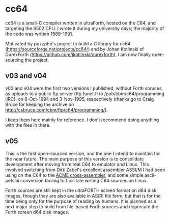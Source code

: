 # cc64

cc64 is a small-C compiler written in ultraForth, hosted on the C64, and
targeting the 6502 CPU. I wrote it during my university days; the
majority of the code was written 1989-1991.

Motivated by puzzphp's project to build a C library for cc64
(https://sourceforge.net/projects/cc64/) and by Johan Kotlinski of
DurexForth (https://github.com/jkotlinski/durexforth), I am now finally
open-sourcing the project.

## v03 and v04

v03 and v04 were the first two versions I published, without
Forth soruces, as uploads to a public ftp server
(ftp.funet.fi to /pub/cbm/c64/programming IIRC),
on 6-Oct-1994 and 3-Nov-1995, respectively (thanks go to Craig Bruce
for keeping the archive on http://csbruce.com/cbm/ftp/c64/programming/).

I keep them here mainly for reference. I don't recommend doing anything
with the files in there.

## v05

This is the first open-sourced version, and the one I intend to maintain
for the near future. The main purpose of this version is to consolidate
development after moving from real C64 to emulator and Linux.
This involved switching from Dirk Zabel's excellent assembler ASSI/M
I had been using on the C64 to the 
[ACME cross-assembler](https://sourceforge.net/p/acme-crossass/wiki/Home/),
and some simple ascii-petscii conversion tooling to facilitate writing
C64 sources on Linux.

Forth sources are still kept in the ultraFORTH screen format on d64
disk images, though they are also available in ASCII file form, but that
is for the time being only for the purpose of reading by humans.
It is planned as a next major step to build from file-based
Forth sources and deprecate the Forth screen d64 disk images.
